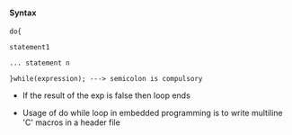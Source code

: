 #### Syntax
```
do{

statement1

... statement n

}while(expression); ---> semicolon is compulsory
```

* If the result of the exp is false then loop ends

* Usage of do while loop in embedded programming is to write multiline 'C' macros in a header file
